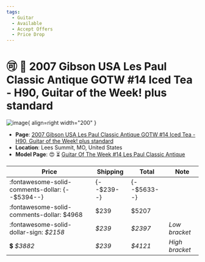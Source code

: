 ```yaml
---
tags:
  - Guitar
  - Available
  - Accept Offers
  - Price Drop
---
```


# :accept: :arrow_down_small: 2007 Gibson USA Les Paul Classic Antique GOTW #14 Iced Tea - H90, Guitar of the Week! plus standard

![image](https://rvb-img.reverb.com/image/upload/s--Q1b_z6WJ--/t_card-square/v1695941241/rye9dpekgjpvl6dmjszr.jpg){ align=right width="200" }

* **Page**: [2007 Gibson USA Les Paul Classic Antique GOTW #14 Iced Tea - H90, Guitar of the Week! plus standard](https://reverb.com/ca/item/73988189-2007-gibson-usa-les-paul-classic-antique-gotw-14-iced-tea-h90-guitar-of-the-week-plus-standard)
* **Location**: Lees Summit, MO, United States
* **Model Page**: :heart_eyes: :hourglass_flowing_sand: [Guitar Of The Week #14 Les Paul Classic Antique](../../Models/guitar-of-the-week-14-les-paul-classic-antique.md)


| Price | Shipping  | Total | Note    |
|-------|-----------|-------|---------|
| :fontawesome-solid-comments-dollar: {--$5394--} | {--$239--} | {--$5633--} | |
| :fontawesome-solid-comments-dollar: $4968 | $239 | $5207 | |
| :fontawesome-solid-dollar-sign: _$2158_ | _$239_ | _$2397_ | _Low bracket_ |
| :heavy_dollar_sign: _$3882_ | _$239_ | _$4121_ | _High bracket_ |
